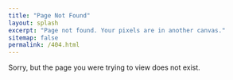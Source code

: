 ```yaml
---
title: "Page Not Found"
layout: splash
excerpt: "Page not found. Your pixels are in another canvas."
sitemap: false
permalink: /404.html
---
```


Sorry, but the page you were trying to view does not exist.
